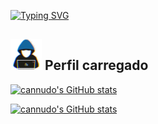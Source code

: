 [![Typing SVG](https://readme-typing-svg.demolab.com?font=Fira+Code&pause=1000&width=435&lines=sudo+apt+install+life)](https://git.io/typing-svg)

## <picture><img src = "https://github.com/0xAbdulKhalid/0xAbdulKhalid/raw/main/assets/mdImages/about_me.gif" width = 50px></picture> Perfil carregado

[![cannudo's GitHub stats](https://github-readme-stats.vercel.app/api?username=cannudo&show_icons=true&theme=prussian)](https://github.com/cannudo)

[![cannudo's GitHub stats](https://github-readme-stats.vercel.app/api/top-langs/?username=cannudo&hide=css&layout=compact&theme=prussian)](https://github.com/cannudo)
